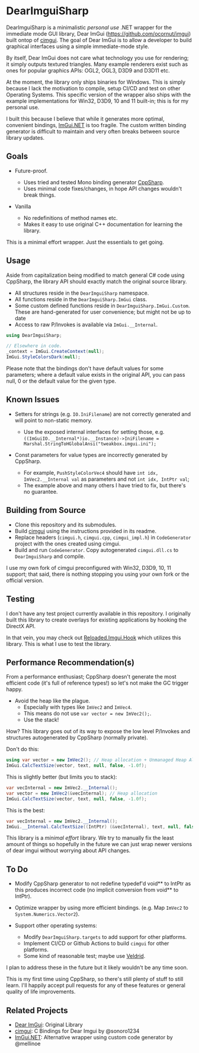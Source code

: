 # DearImguiSharp

DearImguiSharp is a minimalistic *personal use* .NET wrapper for the immediate mode GUI library, Dear ImGui (https://github.com/ocornut/imgui) built ontop of [cimgui](https://github.com/Extrawurst/cimgui). The goal of Dear ImGui is to allow a developer to build graphical interfaces using a simple immediate-mode style. 

By itself, Dear ImGui does not care what technology you use for rendering; it simply outputs textured triangles. Many example renderers exist such as ones for popular graphics APIs: OGL2, OGL3, D3D9 and D3D11 etc.

At the moment, the library only ships binaries for Windows. This is simply because I lack the motivation to compile, setup CI/CD and test on other Operating Systems. This specific version of the wrapper also ships with the example implementations for Win32, D3D9, 10 and 11 built-in; this is for my personal use.

I built this because I believe that while it generates more optimal, convenient bindings, [ImGui.NET](https://github.com/mellinoe/ImGui.NET) is too fragile. The custom written binding generator is difficult to maintain and very often breaks between source library updates.

## Goals
- Future-proof.
	- Uses tried and tested Mono binding generator [CppSharp](https://github.com/mono/CppSharp).
	- Uses minimal code fixes/changes, in hope API changes wouldn't break things.

- Vanilla
	- No redefinitions of method names etc. 
	- Makes it easy to use original C++ documentation for learning the library.
	
This is a minimal effort wrapper. Just the essentials to get going.

## Usage

Aside from capitalization being modified to match general C# code using CppSharp, the library API should exactly match the original source library.

- All structures reside in the `DearImguiSharp` namespace.
- All functions reside in the `DearImguiSharp.ImGui` class.
- Some custom defined functions reside in `DearImguiSharp.ImGui.Custom`. These are hand-generated for user convenience; but might not be up to date 
- Access to raw P/Invokes is available via `ImGui.__Internal`.

```csharp
using DearImguiSharp;

// Elsewhere in code.
_context = ImGui.CreateContext(null);
ImGui.StyleColorsDark(null);
```

Please note that the bindings don't have default values for some parameters; where a default value exists in the original API, you can pass null, 0 or the default value for the given type.

## Known Issues
- Setters for strings (e.g. `IO.IniFilename`) are not correctly generated and will point to non-static memory.
    - Use the exposed internal interfaces for setting those, e.g. `((ImGuiIO.__Internal*)io.__Instance)->IniFilename = Marshal.StringToHGlobalAnsi("tweakbox.imgui.ini");`

- Const parameters for value types are incorrectly generated by CppSharp.
  - For example, `PushStyleColorVec4` should have `int idx, ImVec2.__Internal val` as parameters and not `int idx, IntPtr val`;
  - The example above and many others I have tried to fix, but there's no guarantee.

## Building from Source
- Clone this repository and its submodules.
- Build [cimgui](https://github.com/cimgui/cimgui) using the instructions provided in its readme.
- Replace headers (`cimgui.h`, `cimgui.cpp`, `cimgui_impl.h`) in `CodeGenerator` project with the ones created using cimgui.
- Build and run `CodeGenerator`. Copy autogenerated `cimgui.dll.cs` to `DearImguiSharp` and compile.


I use my own fork of cimgui preconfigured with Win32, D3D9, 10, 11 support; that said, there is nothing stopping you using your own fork or the official version.

## Testing

I don't have any test project currently available in this repository. I originally built this library to create overlays for existing applications by hooking the DirectX API.

In that vein, you may check out [Reloaded.Imgui.Hook](https://github.com/Sewer56/Reloaded.Imgui.Hook) which utilizes this library. This is what I use to test the library.

## Performance Recommendation(s)
From a performance enthusiast; CppSharp doesn't generate the most efficient code (it's full of reference types!) so let's not make the GC trigger happy.

- Avoid the heap like the plague.
    - Especially with types like `ImVec2` and `ImVec4`. 
	- This means do not use  `var vector = new ImVec2();`.
	- Use the stack! 
	
How? This library goes out of its way to expose the low level P/Invokes and structures autogenerated by CppSharp (normally private).

Don't do this:

```csharp
using var vector = new ImVec2(); // Heap allocation + Unmanaged Heap Allocation + Dictionary Entry
ImGui.CalcTextSize(vector, text, null, false, -1.0f);
```

This is slightly better (but limits you to stack):

```csharp
var vecInternal = new ImVec2.__Internal();
var vector = new ImVec2(&vecInternal); // Heap allocation
ImGui.CalcTextSize(vector, text, null, false, -1.0f);
```

This is the best:
```csharp
var vecInternal = new ImVec2.__Internal();
ImGui.__Internal.CalcTextSize((IntPtr) (&vecInternal), text, null, false, -1.0f);
```
	
This library is a *minimal effort* library. We try to manually fix the least amount of things so hopefully in the future we can just wrap newer versions of dear imgui without worrying about API changes.

## To Do

- Modify CppSharp generator to not redefine typedef'd void\*\* to IntPtr as this produces incorrect code (no implicit conversion from void\*\* to IntPtr).
- Optimize wrapper by using more efficient bindings. (e.g. Map `ImVec2` to `System.Numerics.Vector2`).

- Support other operating systems:
  - Modify `DearImguiSharp.targets` to add support for other platforms.
  - Implement CI/CD or Github Actions to build `cimgui` for other platforms. 
  - Some kind of reasonable test; maybe use [Veldrid](https://github.com/mellinoe/veldrid).

I plan to address these in the future but it likely wouldn't be any time soon.

This is my first time using CppSharp, so there's still plenty of stuff to still learn.
I'll happily accept pull requests for any of these features or general quality of life improvements.

## Related Projects

- [Dear ImGui](https://github.com/ocornut/imgui): Original Library 
- [cimgui](https://github.com/cimgui/cimgui): C Bindings for Dear Imgui by @sonoro1234
- [ImGui.NET](https://github.com/mellinoe/ImGui.NET): Alternative wrapper using custom code generator by @mellinoe

